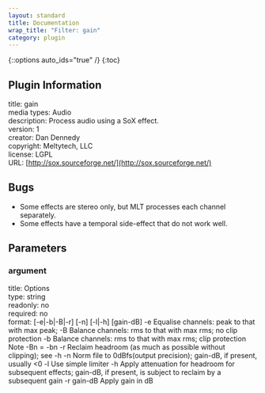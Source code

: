 ```yaml
---
layout: standard
title: Documentation
wrap_title: "Filter: gain"
category: plugin
---
```

{::options auto_ids="true" /}
{:toc}

## Plugin Information

title: gain  
media types:
Audio  
description: Process audio using a SoX effect.  
version: 1  
creator: Dan Dennedy  
copyright: Meltytech, LLC  
license: LGPL  
URL: [http://sox.sourceforge.net/](http://sox.sourceforge.net/)  

## Bugs

* Some effects are stereo only, but MLT processes each channel separately.
* Some effects have a temporal side-effect that do not work well.

## Parameters

### argument

title: Options    
type: string  
readonly: no  
required: no  
format: [-e|-b|-B|-r] [-n] [-l|-h] [gain-dB]
-e	 Equalise channels: peak to that with max peak;
-B	 Balance channels: rms to that with max rms; no clip protection
-b	 Balance channels: rms to that with max rms; clip protection
	   Note -Bn = -bn
-r	 Reclaim headroom (as much as possible without clipping); see -h
-n	 Norm file to 0dBfs(output precision); gain-dB, if present, usually <0
-l	 Use simple limiter
-h	 Apply attenuation for headroom for subsequent effects; gain-dB, if
	   present, is subject to reclaim by a subsequent gain -r
gain-dB	 Apply gain in dB
  

